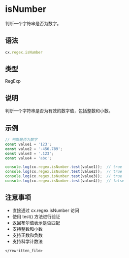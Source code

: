 # isNumber

判断一个字符串是否为数字。

## 语法

```javascript
cx.regex.isNumber
```

## 类型

RegExp

## 说明

判断一个字符串是否为有效的数字值，包括整数和小数。

## 示例

```javascript
// 判断是否为数字
const value1 = '123';
const value2 = '-456.789';
const value3 = '.123';
const value4 = 'abc';

console.log(cx.regex.isNumber.test(value1));  // true
console.log(cx.regex.isNumber.test(value2));  // true
console.log(cx.regex.isNumber.test(value3));  // true
console.log(cx.regex.isNumber.test(value4));  // false
```

## 注意事项

- 直接通过 cx.regex.isNumber 访问
- 使用 test() 方法进行验证
- 返回布尔值表示是否匹配
- 支持整数和小数
- 支持正数和负数
- 支持科学计数法
``` 
</rewritten_file>